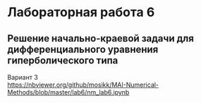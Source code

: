# Лабораторная работа 6
## Решение начально-краевой задачи для дифференциального уравнения гиперболического типа  

Вариант 3  
https://nbviewer.org/github/mosikk/MAI-Numerical-Methods/blob/master/lab6/nm_lab6.ipynb  
